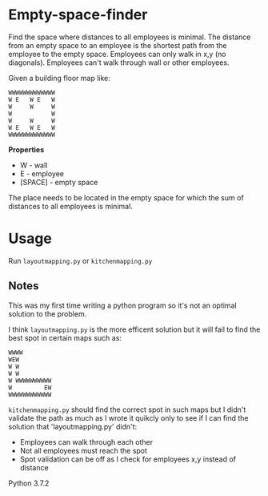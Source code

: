 # Empty-space-finder
Find the space where distances to all employees is minimal.
The distance from an empty space to an employee is the shortest path from the employee to the empty space.
Employees can only walk in x,y (no diagonals).
Employees can't walk through wall or other employees.

Given a building floor map like:

    WWWWWWWWWWWWW
    W E   W E   W
    W     W     W
    W           W
    W     W     W
    W E   W E   W
    WWWWWWWWWWWWW

 __Properties__
* W - wall
* E - employee
* [SPACE] - empty space

The place needs to be located in the empty space for which the sum of distances to all employees is minimal.

Usage
=====

Run `layoutmapping.py` or `kitchenmapping.py`

## Notes
This was my first time writing a python program so it's not an optimal solution to the problem.


I think `layoutmapping.py` is the more efficent solution but it will fail to find the best spot in certain maps such as:

    WWWW
    WEW
    W W
    W W
    W WWWWWWWWWW
    W         EW
    WWWWWWWWWWWW

`kitchenmapping.py` should find the correct spot in such maps but I didn't validate the path as much as I wrote it quikcly only to see if I can find the solution that 'layoutmapping.py' didn't:
* Employees can walk through each other
* Not all employees must reach the spot
* Spot validation can be off as I check for employees x,y instead of distance

Python 3.7.2
